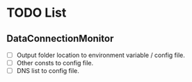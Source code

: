 # TODO List

## DataConnectionMonitor

- [ ] Output folder location to environment variable / config file.
- [ ] Other consts to config file.
- [ ] DNS list to config file.